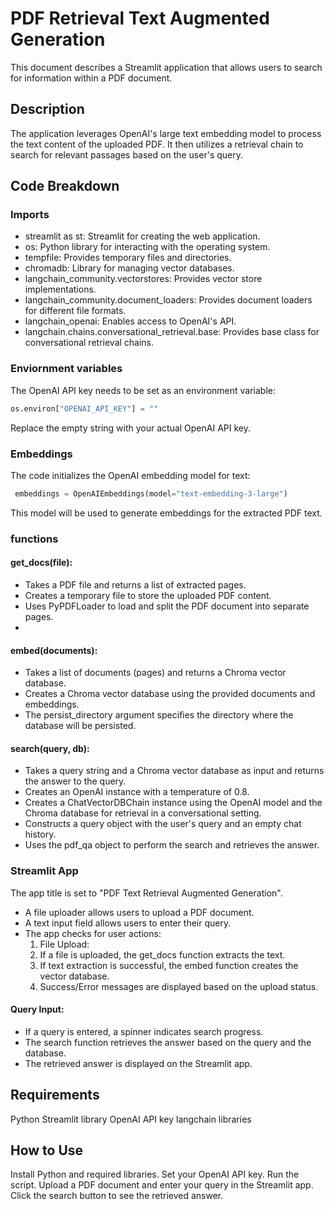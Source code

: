 # PDF Retrieval Text Augmented Generation
This document describes a Streamlit application that allows users to search for information within a PDF document.

## Description
The application leverages OpenAI's large text embedding model to process the text content of the uploaded PDF. It then utilizes a retrieval chain to search for relevant passages based on the user's query.

## Code Breakdown
### Imports
- streamlit as st: Streamlit for creating the web application.
- os: Python library for interacting with the operating system.
- tempfile: Provides temporary files and directories.
- chromadb: Library for managing vector databases.
- langchain_community.vectorstores: Provides vector store implementations.
- langchain_community.document_loaders: Provides document loaders for different file formats.
- langchain_openai: Enables access to OpenAI's API.
- langchain.chains.conversational_retrieval.base: Provides base class for conversational retrieval chains.

### Enviornment variables
The OpenAI API key needs to be set as an environment variable:
~~~python
os.environ["OPENAI_API_KEY"] = ""
~~~
Replace the empty string with your actual OpenAI API key.

### Embeddings
The code initializes the OpenAI embedding model for text:
~~~python
 embeddings = OpenAIEmbeddings(model="text-embedding-3-large")
~~~
This model will be used to generate embeddings for the extracted PDF text.

### functions
#### get_docs(file):
- Takes a PDF file and returns a list of extracted pages.
- Creates a temporary file to store the uploaded PDF content.
- Uses PyPDFLoader to load and split the PDF document into separate pages.
- 
#### embed(documents):
- Takes a list of documents (pages) and returns a Chroma vector database.
- Creates a Chroma vector database using the provided documents and embeddings.
- The persist_directory argument specifies the directory where the database will be persisted.
#### search(query, db):
- Takes a query string and a Chroma vector database as input and returns the answer to the query.
- Creates an OpenAI instance with a temperature of 0.8.
- Creates a ChatVectorDBChain instance using the OpenAI model and the Chroma database for retrieval in a conversational setting.
- Constructs a query object with the user's query and an empty chat history.
- Uses the pdf_qa object to perform the search and retrieves the answer.

### Streamlit App
The app title is set to "PDF Text Retrieval Augmented Generation".
- A file uploader allows users to upload a PDF document.
- A text input field allows users to enter their query.
- The app checks for user actions:
  1. File Upload:
  2. If a file is uploaded, the get_docs function extracts the text.
  3. If text extraction is successful, the embed function creates the vector database.
  4. Success/Error messages are displayed based on the upload status.

#### Query Input:
- If a query is entered, a spinner indicates search progress.
- The search function retrieves the answer based on the query and the database.
- The retrieved answer is displayed on the Streamlit app.

## Requirements
Python
Streamlit library
OpenAI API key
langchain libraries

## How to Use
Install Python and required libraries.
Set your OpenAI API key.
Run the script.
Upload a PDF document and enter your query in the Streamlit app.
Click the search button to see the retrieved answer.


